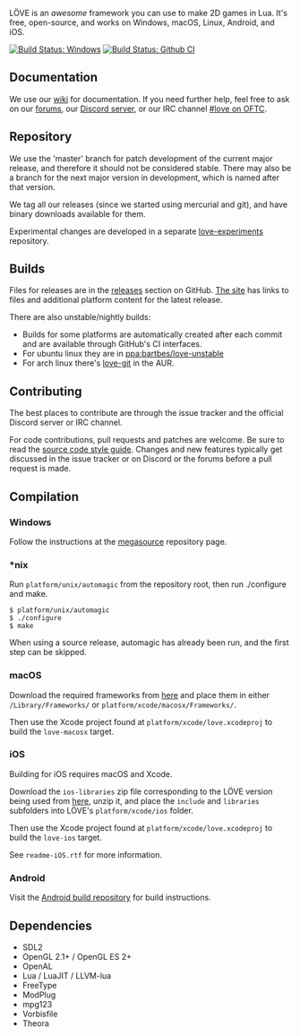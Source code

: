 LÖVE is an *awesome* framework you can use to make 2D games in Lua. It's free, open-source, and works on Windows, macOS, Linux, Android, and iOS.

[![Build Status: Windows](https://ci.appveyor.com/api/projects/status/chc0hdr08wv1d5c7?svg=true)](https://ci.appveyor.com/project/AlexSzpakowski/love)
[![Build Status: Github CI](https://github.com/love2d/love/workflows/continuous-integration/badge.svg)](https://github.com/love2d/love/actions?query=workflow%3Acontinuous-integration)

Documentation
-------------

We use our [wiki][wiki] for documentation.
If you need further help, feel free to ask on our [forums][forums], our [Discord server][discord], or our IRC channel [#love on OFTC][irc].

Repository
----------

We use the 'master' branch for patch development of the current major release, and therefore it should not be considered stable.
There may also be a branch for the next major version in development, which is named after that version.

We tag all our releases (since we started using mercurial and git), and have binary downloads available for them.

Experimental changes are developed in a separate [love-experiments][love-experiments] repository.

Builds
------

Files for releases are in the [releases][releases] section on GitHub. [The site][site] has links to files and additional platform content for the latest release.

There are also unstable/nightly builds:

- Builds for some platforms are automatically created after each commit and are available through GitHub's CI interfaces.
- For ubuntu linux they are in [ppa:bartbes/love-unstable][unstableppa]
- For arch linux there's [love-git][aur] in the AUR.

Contributing
------------

The best places to contribute are through the issue tracker and the official Discord server or IRC channel.

For code contributions, pull requests and patches are welcome. Be sure to read the [source code style guide][codestyle].
Changes and new features typically get discussed in the issue tracker or on Discord or the forums before a pull request is made.

Compilation
-----------

### Windows
Follow the instructions at the [megasource][megasource] repository page.

### *nix
Run `platform/unix/automagic` from the repository root, then run ./configure and make.

	$ platform/unix/automagic
	$ ./configure
	$ make

When using a source release, automagic has already been run, and the first step can be skipped.

### macOS
Download the required frameworks from [here][dependencies] and place them in either `/Library/Frameworks/` or `platform/xcode/macosx/Frameworks/`.

Then use the Xcode project found at `platform/xcode/love.xcodeproj` to build the `love-macosx` target.

### iOS
Building for iOS requires macOS and Xcode.

Download the `ios-libraries` zip file corresponding to the LÖVE version being used from [here][dependencies-ios],
unzip it, and place the `include` and `libraries` subfolders into LÖVE's `platform/xcode/ios` folder.

Then use the Xcode project found at `platform/xcode/love.xcodeproj` to build the `love-ios` target.

See `readme-iOS.rtf` for more information.

### Android
Visit the [Android build repository][android-repository] for build instructions.

Dependencies
------------

- SDL2
- OpenGL 2.1+ / OpenGL ES 2+
- OpenAL
- Lua / LuaJIT / LLVM-lua
- FreeType
- ModPlug
- mpg123
- Vorbisfile
- Theora

[site]: http://love2d.org
[wiki]: http://love2d.org/wiki
[forums]: http://love2d.org/forums
[discord]: https://discord.gg/rhUets9
[irc]: irc://irc.oftc.net/love
[dependencies]: http://love2d.org/sdk
[dependencies-ios]: https://github.com/love2d/love/releases
[megasource]: https://github.com/love2d/megasource
[unstableppa]: https://launchpad.net/~bartbes/+archive/love-unstable
[aur]: http://aur.archlinux.org/packages/love-git
[love-experiments]: https://github.com/slime73/love-experiments
[codestyle]: https://love2d.org/wiki/Code_Style
[android-repository]: https://github.com/love2d/love-android
[releases]: https://github.com/love2d/love/releases
